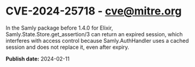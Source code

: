 # CVE-2024-25718 - cve@mitre.org

In the Samly package before 1.4.0 for Elixir, Samly.State.Store.get_assertion/3 can return an expired session, which interferes with access control because Samly.AuthHandler uses a cached session and does not replace it, even after expiry.

**Publish date:** 2024-02-11
